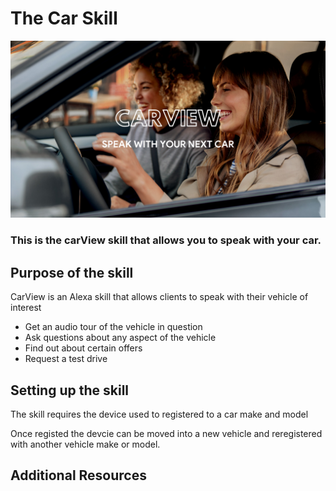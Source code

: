 # The Car Skill
<img src="https://github.com/EthanDev/theCar/blob/master/IMG_0718.PNG" />

### This is the carView skill that allows you to speak with your car.

## Purpose of the skill
CarView is an Alexa skill that allows clients to speak with their vehicle of interest
* Get an audio tour of the vehicle in question
* Ask questions about any aspect of the vehicle
* Find out about certain offers
* Request a test drive

## Setting up the skill
The skill requires the device used to registered to a car make and model

Once registed the devcie can be moved into a new  vehicle and reregistered with another
vehicle make or model.

## Additional Resources


